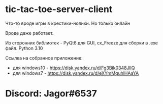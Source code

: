 # tic-tac-toe-server-client

Что-то вроде игры в крестики-нолики. Но только онлайн

Вроде даже работает. 

Из сторонних библиотек - PyQt6 для GUI, cx_Freeze для сборки в .exe файл.
Python 3.10

Ссылка на собранное приложение:
* для windows10 - https://disk.yandex.ru/d/Fg3Bik0348JllQ
* для windows7 - https://disk.yandex.ru/d/eXYmMquhlHAaYA

# Discord: Jagor#6537
